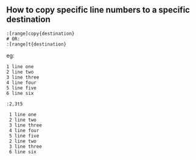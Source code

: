 ## How to copy specific line numbers to a specific destination

```
:[range]copy{destination}
# OR:
:[range]t{destination}
```

eg:
```
1 line one
2 line two
3 line three
4 line four
5 line five
6 line six
```
`:2,3t5`
```
 1 line one
 2 line two
 3 line three
 4 line four
 5 line five
 2 line two
 3 line three
 6 line six
```
